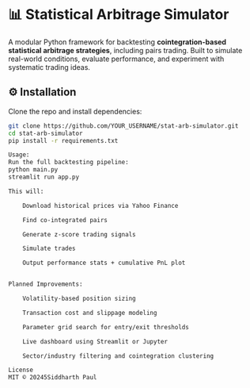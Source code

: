 # 📊 Statistical Arbitrage Simulator

A modular Python framework for backtesting **cointegration-based statistical arbitrage strategies**, including pairs trading. Built to simulate real-world conditions, evaluate performance, and experiment with systematic trading ideas.

## ⚙️ Installation

Clone the repo and install dependencies:

```bash
git clone https://github.com/YOUR_USERNAME/stat-arb-simulator.git
cd stat-arb-simulator
pip install -r requirements.txt

Usage:
Run the full backtesting pipeline:
python main.py
streamlit run app.py

This will:

    Download historical prices via Yahoo Finance

    Find co-integrated pairs

    Generate z-score trading signals

    Simulate trades

    Output performance stats + cumulative PnL plot


Planned Improvements:

    Volatility-based position sizing

    Transaction cost and slippage modeling

    Parameter grid search for entry/exit thresholds

    Live dashboard using Streamlit or Jupyter

    Sector/industry filtering and cointegration clustering

License
MIT © 20245Siddharth Paul
